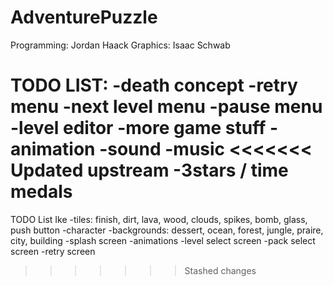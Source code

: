AdventurePuzzle
===============
Programming: Jordan Haack
Graphics: Isaac Schwab

TODO LIST:
-death concept
-retry menu
-next level menu
-pause menu
-level editor
-more game stuff
-animation
-sound
-music
<<<<<<< Updated upstream
-3stars / time medals
=======


TODO List Ike
-tiles: finish, dirt, lava, wood, clouds, spikes, bomb, glass, push button
-character
-backgrounds: dessert, ocean, forest, jungle, praire, city, building
-splash screen
-animations
-level select screen
-pack select screen
-retry screen

>>>>>>> Stashed changes
